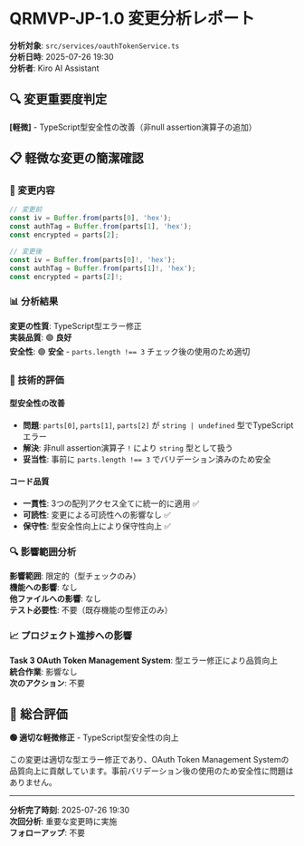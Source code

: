 # QRMVP-JP-1.0 変更分析レポート

**分析対象**: `src/services/oauthTokenService.ts`  
**分析日時**: 2025-07-26 19:30  
**分析者**: Kiro AI Assistant  

## 🔍 変更重要度判定

**[軽微]** - TypeScript型安全性の改善（非null assertion演算子の追加）

## 📋 軽微な変更の簡潔確認

### 🔧 変更内容
```typescript
// 変更前
const iv = Buffer.from(parts[0], 'hex');
const authTag = Buffer.from(parts[1], 'hex');
const encrypted = parts[2];

// 変更後
const iv = Buffer.from(parts[0]!, 'hex');
const authTag = Buffer.from(parts[1]!, 'hex');
const encrypted = parts[2]!;
```

### 📊 分析結果

**変更の性質**: TypeScript型エラー修正  
**実装品質**: 🟢 **良好**  
**安全性**: 🟢 **安全** - `parts.length !== 3` チェック後の使用のため適切  

### 🎯 技術的評価

#### 型安全性の改善
- **問題**: `parts[0]`, `parts[1]`, `parts[2]` が `string | undefined` 型でTypeScriptエラー
- **解決**: 非null assertion演算子 `!` により `string` 型として扱う
- **妥当性**: 事前に `parts.length !== 3` でバリデーション済みのため安全

#### コード品質
- **一貫性**: 3つの配列アクセス全てに統一的に適用 ✅
- **可読性**: 変更による可読性への影響なし ✅
- **保守性**: 型安全性向上により保守性向上 ✅

### 🔍 影響範囲分析

**影響範囲**: 限定的（型チェックのみ）  
**機能への影響**: なし  
**他ファイルへの影響**: なし  
**テスト必要性**: 不要（既存機能の型修正のみ）  

### 📈 プロジェクト進捗への影響

**Task 3 OAuth Token Management System**: 型エラー修正により品質向上  
**統合作業**: 影響なし  
**次のアクション**: 不要  

## 🎉 総合評価

**🟢 適切な軽微修正** - TypeScript型安全性の向上

この変更は適切な型エラー修正であり、OAuth Token Management Systemの品質向上に貢献しています。事前バリデーション後の使用のため安全性に問題はありません。

---

**分析完了時刻**: 2025-07-26 19:30  
**次回分析**: 重要な変更時に実施  
**フォローアップ**: 不要